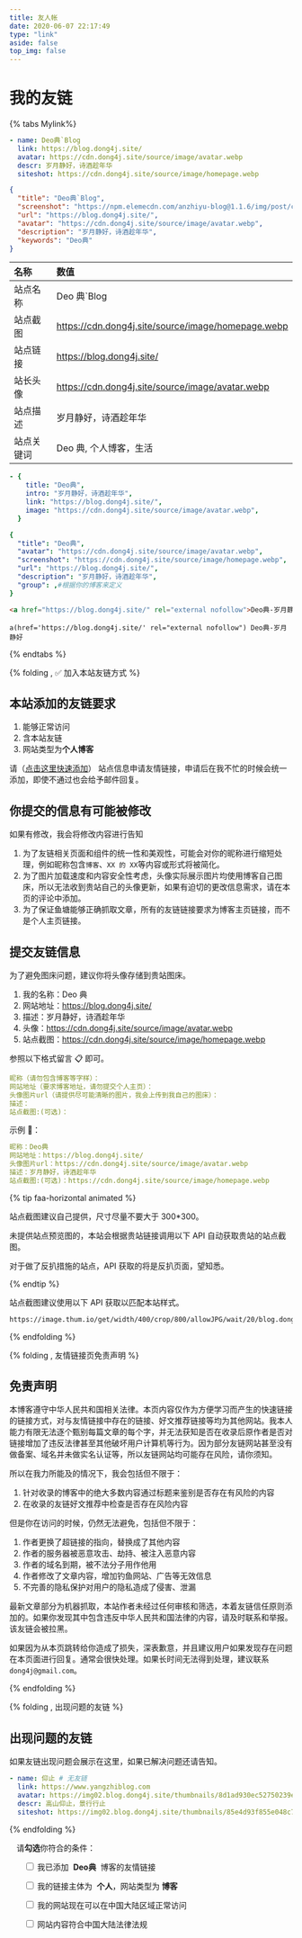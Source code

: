 ```yaml
---
title: 友人帐
date: 2020-06-07 22:17:49
type: "link"
aside: false
top_img: false
---
```


<h1>我的友链</h1>

{% tabs Mylink%}

<!-- tab 🙋 butterfly-💭candy -->

```yml
- name: Deo典`Blog
  link: https://blog.dong4j.site/
  avatar: https://cdn.dong4j.site/source/image/avatar.webp
  descr: 岁月静好，诗酒趁年华
  siteshot: https://cdn.dong4j.site/source/image/homepage.webp
```

<!-- endtab -->

<!-- tab ☀️Volantis -->

```json
{
  "title": "Deo典`Blog",
  "screenshot": "https://npm.elemecdn.com/anzhiyu-blog@1.1.6/img/post/common/blog.dong4j.sitep.jpg",
  "url": "https://blog.dong4j.site/",
  "avatar": "https://cdn.dong4j.site/source/image/avatar.webp",
  "description": "岁月静好，诗酒趁年华",
  "keywords": "Deo典"
}
```

<!-- endtab -->

<!-- tab 🌴General -->

| 名称       | 数值                                                                           |
| :--------- | :----------------------------------------------------------------------------- |
| 站点名称   | Deo 典`Blog                                                                    |
| 站点截图   | https://cdn.dong4j.site/source/image/homepage.webp |
| 站点链接   | https://blog.dong4j.site/                                                      |
| 站长头像   | https://cdn.dong4j.site/source/image/avatar.webp   |
| 站点描述   | 岁月静好，诗酒趁年华                                                           |
| 站点关键词 | Deo 典, 个人博客，生活                                                         |

<!-- endtab -->

<!-- tab Fuild -->

```yml
- {
    title: "Deo典",
    intro: "岁月静好，诗酒趁年华",
    link: "https://blog.dong4j.site/",
    image: "https://cdn.dong4j.site/source/image/avatar.webp",
  }
```

<!-- endtab -->

<!-- tab Volantis -->

```yml
{
  "title": "Deo典",
  "avatar": "https://cdn.dong4j.site/source/image/avatar.webp",
  "screenshot": "https://cdn.dong4j.site/source/image/homepage.webp",
  "url": "https://blog.dong4j.site/",
  "description": "岁月静好，诗酒趁年华",
  "group": ,#根据你的博客来定义
}
```

<!-- endtab -->

<!-- tab Html -->

```html
<a href="https://blog.dong4j.site/" rel="external nofollow">Deo典-岁月静好</a>
```

<!-- endtab -->

<!-- tab Jade -->

```code
a(href='https://blog.dong4j.site/' rel="external nofollow") Deo典-岁月静好
```

<!-- endtab -->

{% endtabs %}

{% folding , ✅ 加入本站友链方式 %}

## 本站添加的友链要求

1. 能够正常访问
2. 含本站友链
3. 网站类型为<strong>个人博客</strong>

请（<a onclick="anzhiyu.addFriendLink()" href="#post-comment">点击这里快速添加</a>） 站点信息申请友情链接，申请后在我不忙的时候会统一添加，即使不通过也会给予邮件回复。

## 你提交的信息有可能被修改

如果有修改，我会将修改内容进行告知

1. 为了友链相关页面和组件的统一性和美观性，可能会对你的昵称进行缩短处理，例如昵称包含`博客`、`XX 的 XX`等内容或形式将被简化。
2. 为了图片加载速度和内容安全性考虑，头像实际展示图片均使用博客自己图床，所以无法收到贵站自己的头像更新，如果有迫切的更改信息需求，请在本页的评论中添加。
3. 为了保证鱼塘能够正确抓取文章，所有的友链链接要求为博客主页链接，而不是个人主页链接。

## 提交友链信息

为了避免图床问题，建议你将头像存储到贵站图床。

1. 我的名称：Deo 典
2. 网站地址：https://blog.dong4j.site/
3. 描述：岁月静好，诗酒趁年华
4. 头像：https://cdn.dong4j.site/source/image/avatar.webp
5. 站点截图：https://cdn.dong4j.site/source/image/homepage.webp

参照以下格式留言 📋 即可。

```yml
昵称（请勿包含博客等字样）：
网站地址（要求博客地址，请勿提交个人主页）：
头像图片url（请提供尽可能清晰的图片，我会上传到我自己的图床）：
描述：
站点截图:(可选)：
```

示例 📢：

```yml
昵称：Deo典
网站地址：https://blog.dong4j.site/
头像图片url：https://cdn.dong4j.site/source/image/avatar.webp
描述：岁月静好，诗酒趁年华
站点截图:(可选)：https://cdn.dong4j.site/source/image/homepage.webp
```

{% tip faa-horizontal animated %}

站点截图建议自己提供，尺寸尽量不要大于 300\*300。

未提供站点预览图的，本站会根据贵站链接调用以下 API 自动获取贵站的站点截图。

对于做了反扒措施的站点，API 获取的将是反扒页面，望知悉。

{% endtip %}

站点截图建议使用以下 API 获取以匹配本站样式。

```markdown
https://image.thum.io/get/width/400/crop/800/allowJPG/wait/20/blog.dong4j.site/https://<你的域名>/
```

{% endfolding %}

{% folding , 友情链接页免责声明 %}

## 免责声明

本博客遵守中华人民共和国相关法律。本页内容仅作为方便学习而产生的快速链接的链接方式，对与友情链接中存在的链接、好文推荐链接等均为其他网站。我本人能力有限无法逐个甄别每篇文章的每个字，并无法获知是否在收录后原作者是否对链接增加了违反法律甚至其他破坏用户计算机等行为。因为部分友链网站甚至没有做备案、域名并未做实名认证等，所以友链网站均可能存在风险，请你须知。

所以在我力所能及的情况下，我会包括但不限于：

1. 针对收录的博客中的绝大多数内容通过标题来鉴别是否存在有风险的内容
2. 在收录的友链好文推荐中检查是否存在风险内容

但是你在访问的时候，仍然无法避免，包括但不限于：

1. 作者更换了超链接的指向，替换成了其他内容
2. 作者的服务器被恶意攻击、劫持、被注入恶意内容
3. 作者的域名到期，被不法分子用作他用
4. 作者修改了文章内容，增加钓鱼网站、广告等无效信息
5. 不完善的隐私保护对用户的隐私造成了侵害、泄漏

最新文章部分为机器抓取，本站作者未经过任何审核和筛选，本着友链信任原则添加的。如果你发现其中包含违反中华人民共和国法律的内容，请及时联系和举报。该友链会被拉黑。

如果因为从本页跳转给你造成了损失，深表歉意，并且建议用户如果发现存在问题在本页面进行回复。通常会很快处理。如果长时间无法得到处理，建议联系`dong4j@gmail.com`。

{% endfolding %}

{% folding , 出现问题的友链 %}

## 出现问题的友链

如果友链出现问题会展示在这里，如果已解决问题还请告知。

```yml
- name: 仰止 # 无友链
  link: https://www.yangzhiblog.com
  avatar: https://img02.blog.dong4j.site/thumbnails/8d1ad930ec52750239ea6b7d0a3a44f5.png
  descr: 高山仰止，景行行止
  siteshot: https://img02.blog.dong4j.site/thumbnails/85e4d93f855e048c75c8cb07b74236bb.png
```

{% endfolding %}

<p style="padding: 0 0 0 .8rem">
    请<strong>勾选</strong>你符合的条件：
</p>
<div id="friendlink_checkboxs" style="padding: 0 0 0 1.6rem">
    <p>
        <label class="checkbox">
            <input type="checkbox" class="checkbox-input" id="checkbox1">
            我已添加&nbsp; <b>Deo典</b> &nbsp;博客的友情链接
        </label>
    </p>
    <p>
        <label class="checkbox">
            <input type="checkbox" class="checkbox-input" id="checkbox2">
            我的链接主体为&nbsp; <b>个人</b>，网站类型为&nbsp;<b>博客</b>
        </label>
    </p>
    <p>
        <label class="checkbox">
            <input type="checkbox" class="checkbox-input" id="checkbox3">
            我的网站现在可以在中国大陆区域正常访问
        </label>
    </p>
    <p>
        <label class="checkbox">
            <input type="checkbox" class="checkbox-input" id="checkbox4">
            网站内容符合中国大陆法律法规
        </label>
    </p>
</div>

<script>
document.addEventListener("DOMContentLoaded", function () {
    const checkboxes = document.querySelectorAll(".checkbox-input");

    // 更新提交按钮的显示状态
    function updateSubmitButton() {
    const commentHead = document.querySelector(".comment-head");
    const twikooSubmit = document.querySelector(".tk-submit");
    const input = document.querySelector('.el-textarea__inner');

    // 检查 .tk-submit 是否存在
    if (!twikooSubmit) {
      console.warn("评论提交按钮 .tk-submit 未找到");
      return;
    }

    // 检查 .el-textarea__inner 是否存在
    if (!input) {
        console.warn("评论输入框 .el-textarea__inner 未找到");
        return;
    }

    // 检查是否所有复选框都已勾选
    const allChecked = Array.from(checkboxes).every(checkbox => checkbox.checked);

    if (allChecked) {
        // 显示提交按钮
        twikooSubmit.style.opacity = "1";
        twikooSubmit.style.height = "auto";
        twikooSubmit.style.overflow = "visible";
        commentHead.style.display = "flex";

        // 填写模板信息到输入框
        input.value = '昵称（请勿包含博客等字样）：\n网站地址（要求博客地址，请勿提交个人主页）：\n头像图片url（请提供尽可能清晰的图片，我会上传到我自己的图床）：\n描述：\n类型（生活类或者技术类二选一）：\n能看到友情链接的地址：';

        // 模拟输入事件以更新界面
        input.dispatchEvent(new Event('input', { bubbles: true }));

        // 将光标设置到最后一行
        input.focus();
        input.setSelectionRange(input.value.length, input.value.length);
    } else {
        // 隐藏提交按钮
        twikooSubmit.style.opacity = "0";
        twikooSubmit.style.height = "0";
        twikooSubmit.style.overflow = "hidden";
        commentHead.style.display = "none";
        input.value = '';
    }
  }

    // 给每个复选框添加监听器
    checkboxes.forEach(checkbox => checkbox.addEventListener("change", updateSubmitButton));
});
</script>

<style>
.comment-head {
    display: none;
}
/* 隐藏提交按钮 */
.tk-comments > .tk-submit {
    opacity: 0;
    height: 0;
    transition: opacity 0.5s ease, height 0.5s ease;
    overflow: hidden;
}
</style>
